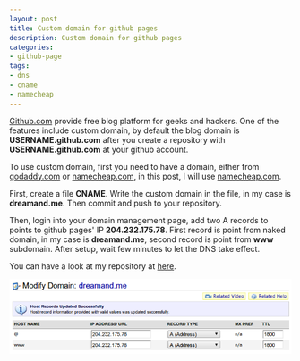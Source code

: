 ```yaml
---
layout: post
title: Custom domain for github pages
description: Custom domain for github pages 
categories:
- github-page
tags:
- dns
- cname
- namecheap
---
```

[Github.com][github] provide free blog platform for geeks and hackers. One of the features include custom domain, by default the blog domain is **USERNAME.github.com** after you create a repository with **USERNAME.github.com** at your github account.

To use custom domain, first you need to have a domain, either from [godaddy.com][godaddy] or [namecheap.com][namecheap], in this post, I will use [namecheap.com][namecheap].

First, create a file **CNAME**. Write the custom domain in the file, in my case is **dreamand.me**. Then commit and push to your repository.

Then, login into your domain management page, add two A records to points to github pages' IP **204.232.175.78**. First record is point from naked domain, in my case is **dreamand.me**, second record is point from **www** subdomain. After setup, wait few minutes to let the DNS take effect.

You can have a look at my repository at [here][blog_source].

![github pages custom domain with namecheap.com](/img/posts/github-pages-custom-domain-with-namecheap.png "github pages custom domain with namecheap.com")

[github]: http://github.com
[godaddy]: http://godaddy.com
[namecheap]: http://namecheap.com
[blog_source]: https://github.com/paukiatwee/paukiatwee.github.com
